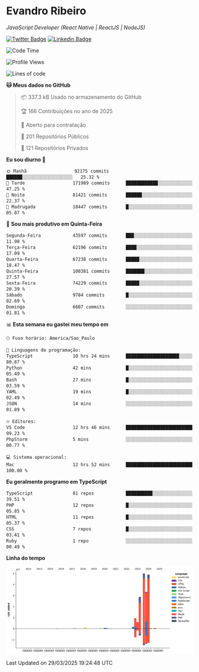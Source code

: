 # Evandro **Ribeiro**

*JavaScript Developer (React Native | ReactJS | NodeJS)*

[![Twitter Badge](https://img.shields.io/badge/-@ribeiroevandro-201B2D?style=flat-square&labelColor=201B2D&logo=twitter&logoColor=white&link=https://twitter.com/ribeiroevandro)](https://twitter.com/ribeiroevandro) 
[![Linkedin Badge](https://img.shields.io/badge/-Evandro%20Ribeiro-201B2D?style=flat-square&logo=Linkedin&logoColor=white&link=https://www.linkedin.com/in/ribeiroevandro)](https://www.linkedin.com/in/ribeiroevandro) 


<!--START_SECTION:waka-->
![Code Time](http://img.shields.io/badge/Code%20Time-4%2C353%20hrs%2053%20mins-blue)

![Profile Views](http://img.shields.io/badge/Visualizac%C3%B5es%20do%20perfil-0-blue)

![Lines of code](https://img.shields.io/badge/Desde%20o%20Hello%20World%20eu%20escrevi-180.9%20million%20linhas%20de%20c%C3%B3digo-blue)

**🐱 Meus dados no GitHub** 

> 📦 337.3 kB Usado no armazenamento do GitHub 
 > 
> 🏆 166 Contribuições no ano de 2025
 > 
> 💼 Aberto para contratação
 > 
> 📜 201 Repositórios Públicos 
 > 
> 🔑 121 Repositórios Privados 
 > 
**Eu sou diurno 🐤** 

```text
🌞 Manhã                  92175 commits       ██████░░░░░░░░░░░░░░░░░░░   25.32 % 
🌆 Tarde                  171989 commits      ████████████░░░░░░░░░░░░░   47.25 % 
🌃 Noite                  81421 commits       ██████░░░░░░░░░░░░░░░░░░░   22.37 % 
🌙 Madrugada              18447 commits       █░░░░░░░░░░░░░░░░░░░░░░░░   05.07 % 
```
📅 **Sou mais produtivo em Quinta-Feira** 

```text
Segunda-Feira            43597 commits       ███░░░░░░░░░░░░░░░░░░░░░░   11.98 % 
Terça-Feira              62196 commits       ████░░░░░░░░░░░░░░░░░░░░░   17.09 % 
Quarta-Feira             67238 commits       █████░░░░░░░░░░░░░░░░░░░░   18.47 % 
Quinta-Feira             100381 commits      ███████░░░░░░░░░░░░░░░░░░   27.57 % 
Sexta-Feira              74229 commits       █████░░░░░░░░░░░░░░░░░░░░   20.39 % 
Sábado                   9784 commits        █░░░░░░░░░░░░░░░░░░░░░░░░   02.69 % 
Domingo                  6607 commits        ░░░░░░░░░░░░░░░░░░░░░░░░░   01.81 % 
```


📊 **Esta semana eu gastei meu tempo em** 

```text
🕑︎ Fuso horário: America/Sao_Paulo

💬 Linguagens de programação: 
TypeScript               10 hrs 24 mins      ████████████████████░░░░░   80.87 % 
Python                   42 mins             █░░░░░░░░░░░░░░░░░░░░░░░░   05.49 % 
Bash                     27 mins             █░░░░░░░░░░░░░░░░░░░░░░░░   03.59 % 
YAML                     19 mins             █░░░░░░░░░░░░░░░░░░░░░░░░   02.49 % 
JSON                     14 mins             ░░░░░░░░░░░░░░░░░░░░░░░░░   01.89 % 

🔥 Editores: 
VS Code                  12 hrs 46 mins      █████████████████████████   99.23 % 
PhpStorm                 5 mins              ░░░░░░░░░░░░░░░░░░░░░░░░░   00.77 % 

💻 Sistema operacional: 
Mac                      12 hrs 52 mins      █████████████████████████   100.00 % 
```

**Eu geralmente programo em TypeScript** 

```text
TypeScript               81 repos            ██████████░░░░░░░░░░░░░░░   39.51 % 
PHP                      12 repos            █░░░░░░░░░░░░░░░░░░░░░░░░   05.85 % 
HTML                     11 repos            █░░░░░░░░░░░░░░░░░░░░░░░░   05.37 % 
CSS                      7 repos             █░░░░░░░░░░░░░░░░░░░░░░░░   03.41 % 
Ruby                     1 repo              ░░░░░░░░░░░░░░░░░░░░░░░░░   00.49 % 
```



**Linha do tempo**

![Lines of Code chart](https://raw.githubusercontent.com/ribeiroevandro/ribeiroevandro/main/assets/bar_graph.png)


 Last Updated on 29/03/2025 19:24:48 UTC
<!--END_SECTION:waka-->
